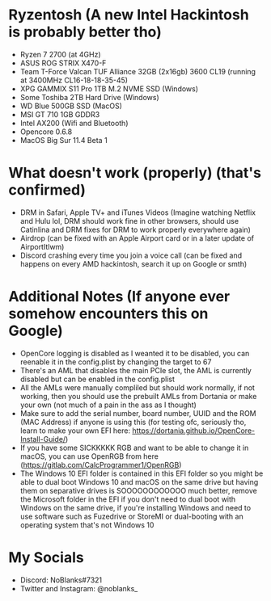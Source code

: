 # Ryzentosh (A new Intel Hackintosh is probably better tho)

- Ryzen 7 2700 (at 4GHz)
- ASUS ROG STRIX X470-F
- Team T-Force Valcan TUF Alliance 32GB (2x16gb) 3600 CL19 (running at 3400MHz CL16-18-18-35-45)
- XPG GAMMIX S11 Pro 1TB M.2 NVME SSD (Windows)
- Some Toshiba 2TB Hard Drive (Windows)
- WD Blue 500GB SSD (MacOS)
- MSI GT 710 1GB GDDR3
- Intel AX200 (Wifi and Bluetooth)
- Opencore 0.6.8
- MacOS Big Sur 11.4 Beta 1

# What doesn't work (properly) (that's confirmed)

- DRM in Safari, Apple TV+ and iTunes Videos (Imagine watching Netflix and Hulu lol, DRM should work fine in other browsers, should use Catinlina and DRM fixes for DRM to work properly everywhere again)
- Airdrop (can be fixed with an Apple Airport card or in a later update of AirportItlwm)
- Discord crashing every time you join a voice call (can be fixed and happens on every AMD hackintosh, search it up on Google or smth)

# Additional Notes (If anyone ever somehow encounters this on Google)
- OpenCore logging is disabled as I weanted it to be disabled, you can reenable it in the config.plist by changing the target to 67
- There's an AML that disables the main PCIe slot, the AML is currently disabled but can be enabled in the config.plist
- All the AMLs were manually compliled but should work normally, if not working, then you should use the prebuilt AMLs from Dortania or make your own (not much of a pain in the ass as I thought)
- Make sure to add the serial number, board number, UUID and the ROM (MAC Address) if anyone is using this (for testing ofc, seriously tho, learn to make your own EFI here: https://dortania.github.io/OpenCore-Install-Guide/) 
- If you have some SICKKKKK RGB and want to be able to change it in macOS, you can use OpenRGB from here (https://gitlab.com/CalcProgrammer1/OpenRGB)
- The Windows 10 EFI folder is contained in this EFI folder so you might be able to dual boot Windows 10 and macOS on the same drive but having them on separative drives is SOOOOOOOOOOOO much better, remove the Microsoft folder in the EFI if you don't need to dual boot with Windows on the same drive, if you're installing Windows and need to use software such as Fuzedrive or StoreMI or dual-booting with an operating system that's not Windows 10

# My Socials
- Discord: NoBlanks#7321
- Twitter and Instagram: @noblanks_
